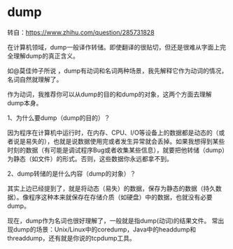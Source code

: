 # dump

转自：https://www.zhihu.com/question/285731828 

在计算机领域，dump一般译作转储。即使翻译的很贴切，但还是很难从字面上完全理解dump的真正含义。 

如@莫佳帅子所说 ，dump有动词和名词两种场景，我先解释它作为动词的情况，名词自然就理解了。

 作为动词，我推荐你可以从dump的目的和dump的对象，这两个方面去理解dump本身。 

1、为什么要dump（dump的目的）？

 因为程序在计算机中运行时，在内存、CPU、I/O等设备上的数据都是动态的（或者说是易失的），也就是说数据使用完或者发生异常就会丢掉。如果我想得到某些时刻的数据（有可能是调试程序Bug或者收集某些信息），就要把他转储（dump）为静态（如文件）的形式。否则，这些数据你永远都拿不到。 

2、dump转储的是什么内容（dump的对象）？

 其实上边已经提到了，就是将动态（易失）的数据，保存为静态的数据（持久数据）。像程序这种本来就保存在存储介质（如硬盘）中的数据，也就没有必要dump。 

现在，dump作为名词也很好理解了，一般就是指dump(动词)的结果文件。 常出现dump的场景：Unix/Linux中的coredump，Java中的headdump和threaddump，还有就是你说的tcpdump工具。







